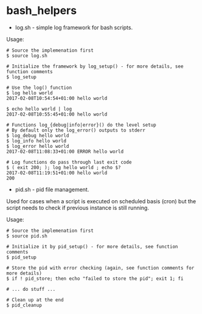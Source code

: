 # bash_helpers

- log.sh - simple log framework for bash scripts.<br>

Usage:
```
# Source the implemenation first
$ source log.sh

# Initialize the framework by log_setup() - for more details, see function comments
$ log_setup

# Use the log() function
$ log hello world
2017-02-08T10:54:54+01:00 hello world

$ echo hello world | log
2017-02-08T10:55:45+01:00 hello world

# Functions log_{debug|info|error}() do the level setup
# By default only the log_error() outputs to stderr
$ log_debug hello world
$ log_info hello world
$ log_error hello world
2017-02-08T11:08:33+01:00 ERROR hello world

# Log functions do pass through last exit code
$ ( exit 200; ); log hello world ; echo $?
2017-02-08T11:19:51+01:00 hello world
200
```

- pid.sh - pid file management.

Used for cases when a script is executed on scheduled basis (cron) but the script needs to check if previous instance is still running.<br>

Usage:
```
# Source the implemenation first
$ source pid.sh

# Initialize it by pid_setup() - for more details, see function comments
$ pid_setup

# Store the pid with error checking (again, see function comments for more details)
$ if ! pid_store; then echo "failed to store the pid"; exit 1; fi

# ... do stuff ...

# Clean up at the end
$ pid_cleanup
```
